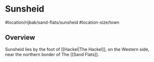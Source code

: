 # Sunsheid
#location/rijbak/sand-flats/sunsheid #location-size/town

## Overview
Sunsheid lies by the foot of [[Hackel|The Hackel]], on the Western side, near the northern border of The [[Sand Flats]].